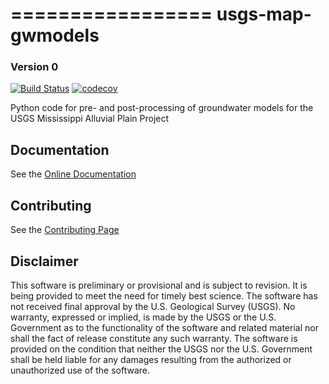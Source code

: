 =================
usgs-map-gwmodels
=================

### Version 0
[![Build Status](https://travis-ci.com/aleaf/usgs-map-gwmodels.svg?branch=master)](https://travis-ci.com/aleaf/usgs-map-gwmodels)
[![codecov](https://codecov.io/gh/aleaf/usgs-map-gwmodels/branch/develop/graph/badge.svg)](https://codecov.io/gh/aleaf/usgs-map-gwmodels)


Python code for pre- and post-processing of groundwater models for the USGS Mississippi Alluvial Plain Project

Documentation
----------------------------------------------- 
See the [Online Documentation](https://aleaf.github.io/usgs-map-gwmodels/index.html)

Contributing
----------------------------------------------- 
See the [Contributing Page](https://aleaf.github.io/usgs-map-gwmodels/contributing.html)


Disclaimer
----------

This software is preliminary or provisional and is subject to revision. It is
being provided to meet the need for timely best science. The software has not
received final approval by the U.S. Geological Survey (USGS). No warranty,
expressed or implied, is made by the USGS or the U.S. Government as to the
functionality of the software and related material nor shall the fact of release
constitute any such warranty. The software is provided on the condition that
neither the USGS nor the U.S. Government shall be held liable for any damages
resulting from the authorized or unauthorized use of the software.